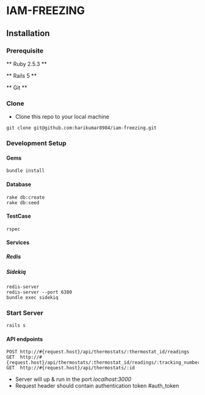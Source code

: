 # IAM-FREEZING

## Installation

### Prerequisite

** Ruby 2.5.3 **

** Rails 5 **

** Git **


### Clone
- Clone this repo to your local machine  
```
git clone git@github.com:harikumar8984/iam-freezing.git
```

### Development Setup

#### Gems
```
bundle install
```
#### Database
```
rake db:create
rake db:seed
```
#### TestCase

```
rspec
```

#### Services
##### Redis
##### Sidekiq
```
redis-server
redis-server --port 6380
bundle exec sidekiq

```

### Start Server
```
rails s
```
#### API endpoints

```
POST http://#{request.host}/api/thermostats/:thermostat_id/readings                                   
GET  http://#{request.host}/api/thermostats/:thermostat_id/readings/:tracking_number
GET  http://#{request.host}/api/thermostats/:id

```

- Server will up & run in the port *localhost:3000*
- Request header should contain authentication token #auth_token
